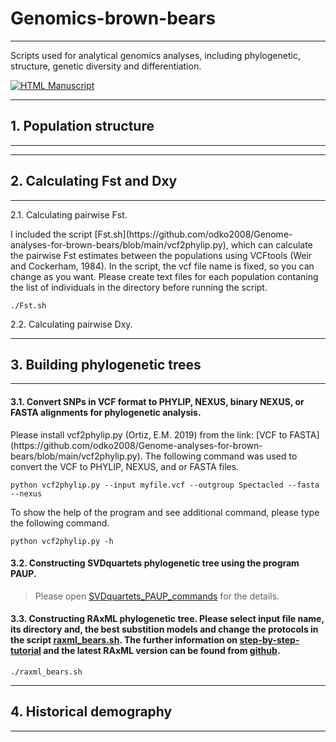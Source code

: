 # Genomics-brown-bears
----------------

Scripts used for analytical genomics analyses, including phylogenetic, structure, genetic diversity and differentiation.

<!-- usage note: edit the H1 title above to personalize the manuscript -->
[![HTML Manuscript](https://img.shields.io/badge/manuscript-HTML-blue.svg)](https://.../)

----------------
## 1. Population structure
----------------



----------------
## 2. Calculating Fst and Dxy
----------------
2.1. Calculating pairwise Fst.

<p> I included the script [Fst.sh](https://github.com/odko2008/Genome-analyses-for-brown-bears/blob/main/vcf2phylip.py), which can calculate the pairwise Fst estimates between the populations using VCFtools (Weir and Cockerham, 1984). In the script, the vcf file name is fixed, so you can change as you want. Please create text files for each population contaning the list of individuals in the directory before running the script. 

```
./Fst.sh
```
2.2. Calculating pairwise Dxy.

----------------
## 3. Building phylogenetic trees
----------------
#### 3.1. Convert SNPs in VCF format to PHYLIP, NEXUS, binary NEXUS, or FASTA alignments for phylogenetic analysis.
<p> Please install vcf2phylip.py (Ortiz, E.M. 2019) from the link: [VCF to FASTA](https://github.com/odko2008/Genome-analyses-for-brown-bears/blob/main/vcf2phylip.py). The following command was used to convert the VCF to PHYLIP, NEXUS, and or FASTA files. 

```
python vcf2phylip.py --input myfile.vcf --outgroup Spectacled --fasta --nexus
```
 <p> To show the help of the program and see additional command, please type the following command.

```
python vcf2phylip.py -h
```

#### 3.2. Constructing SVDquartets phylogenetic tree using the program PAUP.
> Please open [SVDquartets_PAUP_commands](https://github.com/odko2008/Genome-analyses-for-brown-bears/blob/main/SVDquartets_PAUP_commands) for the details.

#### 3.3. Constructing RAxML phylogenetic tree. Please select input file name, its directory and, the best substition models and change the protocols in the script [raxml_bears.sh](https://github.com/odko2008/Genome-analyses-for-brown-bears/blob/main/raxml_bears.sh). The further information on [step-by-step-tutorial](https://cme.h-its.org/exelixis/web/software/raxml/hands_on.html) and the latest RAxML version can be found from [github](https://github.com/stamatak/standard-RAxML).

```
./raxml_bears.sh
```
--------------------------------
## 4. Historical demography
--------------------------------
